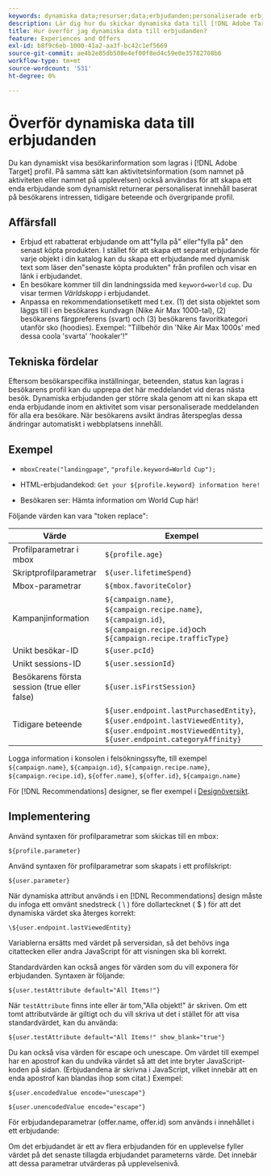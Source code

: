 ```yaml
---
keywords: dynamiska data;resurser;data;erbjudanden;personaliserade erbjudanden;personliga erbjudanden;tokenersättning
description: Lär dig hur du skickar dynamiska data till [!DNL Adobe Target] Erbjudanden.
title: Hur överför jag dynamiska data till erbjudanden?
feature: Experiences and Offers
exl-id: b8f9c6eb-1000-41a2-aa3f-bc42c1ef5669
source-git-commit: ae4b2e85db508e4ef00f8ed4c59e0e35782708b6
workflow-type: tm+mt
source-wordcount: '531'
ht-degree: 0%

---
```


# Överför dynamiska data till erbjudanden

Du kan dynamiskt visa besökarinformation som lagras i [!DNL Adobe Target] profil. På samma sätt kan aktivitetsinformation (som namnet på aktiviteten eller namnet på upplevelsen) också användas för att skapa ett enda erbjudande som dynamiskt returnerar personaliserat innehåll baserat på besökarens intressen, tidigare beteende och övergripande profil.

## Affärsfall

* Erbjud ett rabatterat erbjudande om att&quot;fylla på&quot; eller&quot;fylla på&quot; den senast köpta produkten. I stället för att skapa ett separat erbjudande för varje objekt i din katalog kan du skapa ett erbjudande med dynamisk text som läser den&quot;senaste köpta produkten&quot; från profilen och visar en länk i erbjudandet.
* En besökare kommer till din landningssida med `keyword=world` `cup`. Du visar termen *Världskopp* i erbjudandet.
* Anpassa en rekommendationsetikett med t.ex. (1) det sista objektet som läggs till i en besökares kundvagn (Nike Air Max 1000-tal), (2) besökarens färgpreferens (svart) och (3) besökarens favoritkategori utanför sko (hoodies). Exempel: &quot;Tillbehör din &#39;Nike Air Max 1000s&#39; med dessa coola &#39;svarta&#39; &#39;hookaler&#39;!&quot;

## Tekniska fördelar

Eftersom besökarspecifika inställningar, beteenden, status kan lagras i besökarens profil kan du upprepa det här meddelandet vid deras nästa besök. Dynamiska erbjudanden ger större skala genom att ni kan skapa ett enda erbjudande inom en aktivitet som visar personaliserade meddelanden för alla era besökare. När besökarens avsikt ändras återspeglas dessa ändringar automatiskt i webbplatsens innehåll.

## Exempel

* `mboxCreate("landingpage"`, `"profile.keyword=World Cup");`

* HTML-erbjudandekod: `Get your ${profile.keyword} information here!`
* Besökaren ser: Hämta information om World Cup här!

Följande värden kan vara &quot;token replace&quot;:

| Värde | Exempel |
|--- |--- |
| Profilparametrar i mbox | `${profile.age}` |
| Skriptprofilparametrar | `${user.lifetimeSpend}` |
| Mbox-parametrar | `${mbox.favoriteColor}` |
| Kampanjinformation | `${campaign.name}`, `${campaign.recipe.name}`, `${campaign.id}`, `${campaign.recipe.id}`och `${campaign.recipe.trafficType}` |
| Unikt besökar-ID | `${user.pcId}` |
| Unikt sessions-ID | `${user.sessionId}` |
| Besökarens första session (true eller false) | `${user.isFirstSession}` |
| Tidigare beteende | `${user.endpoint.lastPurchasedEntity}`, `${user.endpoint.lastViewedEntity}`, `${user.endpoint.mostViewedEntity}`, `${user.endpoint.categoryAffinity}` |

Logga information i konsolen i felsökningssyfte, till exempel `${campaign.name}`, `${campaign.id}`, `${campaign.recipe.name}`, `${campaign.recipe.id}`, `${offer.name}`, `${offer.id}`, `${campaign.name}`

För [!DNL Recommendations] designer, se fler exempel i [Designöversikt](/help/c-recommendations/c-design-overview/design-overview.md).

## Implementering

Använd syntaxen för profilparametrar som skickas till en mbox:

`${profile.parameter}`

Använd syntaxen för profilparametrar som skapats i ett profilskript:

`${user.parameter}`

När dynamiska attribut används i en [!DNL Recommendations] design måste du infoga ett omvänt snedstreck ( \ ) före dollartecknet ( $ ) för att det dynamiska värdet ska återges korrekt:

`\${user.endpoint.lastViewedEntity}`

Variablerna ersätts med värdet på serversidan, så det behövs inga citattecken eller andra JavaScript för att visningen ska bli korrekt.

Standardvärden kan också anges för värden som du vill exponera för erbjudanden. Syntaxen är följande:

`${user.testAttribute default="All Items!"}`

När `testAttribute` finns inte eller är tom,&quot;Alla objekt!&quot; är skriven. Om ett tomt attributvärde är giltigt och du vill skriva ut det i stället för att visa standardvärdet, kan du använda:

`${user.testAttribute default="All Items!" show_blank="true"}`

Du kan också visa värden för escape och unescape. Om värdet till exempel har en apostrof kan du undvika värdet så att det inte bryter JavaScript-koden på sidan. (Erbjudandena är skrivna i JavaScript, vilket innebär att en enda apostrof kan blandas ihop som citat.) Exempel:

`${user.encodedValue encode="unescape"}`

`${user.unencodedValue encode="escape"}`

För erbjudandeparametrar (offer.name, offer.id) som används i innehållet i ett erbjudande:

Om det erbjudandet är ett av flera erbjudanden för en upplevelse fyller värdet på det senaste tillagda erbjudandet parameterns värde. Det innebär att dessa parametrar utvärderas på upplevelsenivå.